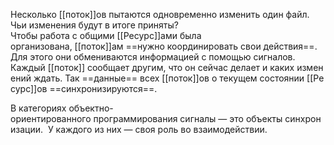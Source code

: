 Несколько [[поток]]ов пытаются одновременно изменить один файл. 
Чьи изменения будут в итоге приняты? 
Чтобы работа с общими [[Ресурс]]ами была организована, [[поток]]ам ==нужно координировать свои действия==. 
Для этого они обмениваются информацией с помощью сигналов. 
Каждый [[поток]] сообщает другим, что он сейчас делает и каких изменений ждать. Так ==данные== всех [[поток]]ов о текущем состоянии [[Ресурс]]ов ==синхронизируются==. 

В категориях объектно-ориентированного программирования сигналы — это объекты синхронизации. 
У каждого из них — своя роль во взаимодействии.